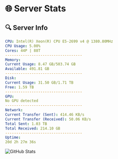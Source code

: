 # 🌐 Server Stats
## 🔍 Server Info
```yaml
CPU: Intel(R) Xeon(R) CPU E5-2699 v4 @ 1380.80MHz
CPU Usage: 5.00%
Cores: 44P | 88T
-----------------------------------
Memory:
Current Usage: 8.47 GB/503.74 GB
Available: 491.81 GB
-----------------------------------
Disk:
Current Usage: 31.50 GB/1.71 TB
Free: 1.59 TB
-----------------------------------
GPU:
No GPU detected
-----------------------------------
Network:
Current Transfer (Sent): 414.46 KB/s
Current Transfer (Received): 50.06 KB/s
Total Sent: 1.03 TB
Total Received: 214.10 GB
-----------------------------------
Uptime:
20d 2h 27m 36s
```
![GitHub Stats](https://img.shields.io/badge/Updated-2025-05-09_19:36:24-blue)